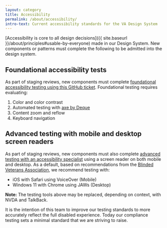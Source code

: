 ```yaml
---
layout: category
title: Accessibility
permalink: /about/accessibility/
intro-text: Current accessibility standards for the VA Design System
---
```


[Accessibility is core to all design decisions]({{ site.baseurl }}/about/principles#usable-by-everyone) made in our Design System. New components or patterns must complete the following to be admitted into the design system.

## Foundational accessibility tests

As part of staging reviews, new components must complete [foundational accessibility testing using this GitHub ticket](https://github.com/department-of-veterans-affairs/va.gov-team/issues/new?assignees=briandeconinck&labels=a11y-testing&projects=&template=a11y-testing.yaml&title=Accessibility+Testing+for+%5BTeam+Name%2C+Product+Name%2C+Feature+Name%5D). Foundational testing requires evaluating:

1.   Color and color contrast
2.   Automated testing with [axe by Deque](https://www.deque.com/axe/)
3.   Content zoom and reflow
4.   Keyboard navigation

## Advanced testing with mobile and desktop screen readers

As part of staging reviews, new components must also complete [advanced testing with an accessibility specialist](https://depo-platform-documentation.scrollhelp.site/collaboration-cycle/prepare-for-an-accessibility-staging-review#Prepareforanaccessibilitystagingreview-Advancedaccessibilitytests(recommended)advanced-testing) using a screen reader on both mobile and desktop. As a default, based on recommendations from the [Blinded Veterans Association](https://bva.org/), we recommend testing with:

* iOS with Safari using VoiceOver (Mobile)
* Windows 11 with Chrome using JAWs (Desktop)

**Note:** The testing tools above may be replaced, depending on context, with NVDA and TalkBack.

It is the intention of this team to improve our testing standards to more accurately reflect the full disabled experience. Today our compliance testing sets a minimal standard that we are striving to raise.